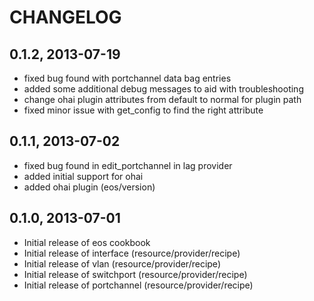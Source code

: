 # CHANGELOG 

## 0.1.2, 2013-07-19
* fixed bug found with portchannel data bag entries
* added some additional debug messages to aid with troubleshooting
* change ohai plugin attributes from default to normal for plugin path
* fixed minor issue with get_config to find the right attribute

## 0.1.1, 2013-07-02
* fixed bug found in edit_portchannel in lag provider
* added initial support for ohai
* added ohai plugin (eos/version)

## 0.1.0, 2013-07-01
* Initial release of eos cookbook
* Initial release of interface (resource/provider/recipe)
* Initial release of vlan (resource/provider/recipe)
* Initial release of switchport (resource/provider/recipe)
* Initial release of portchannel (resource/provider/recipe)



